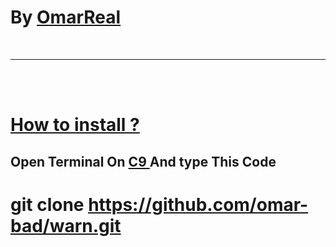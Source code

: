 ## <h1> By <a href ="https://telegram.me/omar_real" target="blank"> OmarReal </a></h1>
<br />
<hr color="red">
<br /><br />
<a href ="#"> <h1> How to install ?</h1></a>
<h2>Open Terminal On <a href ="https://c9.io"> C9 </a> And type This Code

# git clone https://github.com/omar-bad/warn.git
